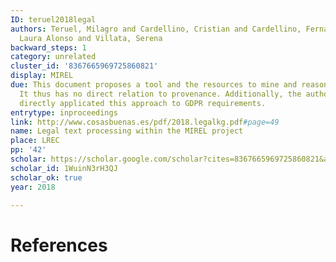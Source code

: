 ```yaml
---
ID: teruel2018legal
authors: Teruel, Milagro and Cardellino, Cristian and Cardellino, Fernando and Alemany,
  Laura Alonso and Villata, Serena
backward_steps: 1
category: unrelated
cluster_id: '8367665969725860821'
display: MIREL
due: This document proposes a tool and the resources to mine and reason legal texts.
  It thus has no direct relation to provenance. Additionally, the authors have not
  directly applicated this approach to GDPR requirements.
entrytype: inproceedings
link: http://www.cosasbuenas.es/pdf/2018.legalkg.pdf#page=49
name: Legal text processing within the MIREL project
place: LREC
pp: '42'
scholar: https://scholar.google.com/scholar?cites=8367665969725860821&as_sdt=2005&sciodt=0,5&hl=en
scholar_id: 1WuinN3rH3QJ
scholar_ok: true
year: 2018

---
```


# References

